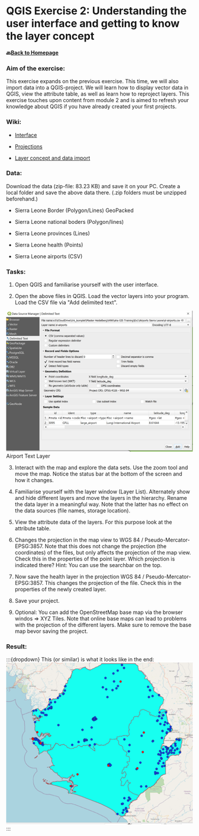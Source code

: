 # QGIS Exercise 2: Understanding the user interface and getting to know the layer concept

__🔙[Back to Homepage](/content/intro.md)__

### Aim of the exercise:

This exercise expands on the previous exercise. This time, we will also import data into a QGIS-project.
We will learn how to display vector data in QGIS, view the attribute table, as well as learn how to reproject layers.
This exercise touches upon content from module 2 and is aimed to refresh your knowledge about QGIS if you have already created your first projects. 

### Wiki:

- [Interface](https://github.com/QGIS_Training/gis-training-resource-center/Wiki/en_qgis_interface_wiki.md)

- [Projections](https://github.com/QGIS_Training/gis-training-resource-center/Wiki/en_qgis_projections_wiki.md)

- [Layer concept and data import](https://github.com/QGIS_Training/gis-training-resource-center/Wiki/en_qgis_layer_concept_wiki.md)


### Data:

Download the data (zip-file: 83.23 KB) and save it on your PC. Create a local folder and save the above data there. (.zip folders must be unzipped beforehand.)

- Sierra Leone Border (Polygon/Lines) GeoPacked

- Sierra Leone national boders (Polygon/lines)

- Sierra Leone provinces (Lines)

- Sierra Leone health (Points)
- Sierra Leone airports (CSV)

### Tasks:

1. Open QGIS and familiarise yourself with the user interface. 

2. Open the above files in QGIS. Load the vector layers into your program. Load the CSV file via "Add delimited text".

![QGIS_User_Interface](/fig/en_airports_text_layer.png)
Airport Text Layer 

3. Interact with the map and explore the data sets. Use the zoom tool and move the map. Notice the status bar at the bottom of the screen and how it changes.

4. Familiarise yourself with the layer window (Layer List). Alternately show and hide different layers and move the layers in the hierarchy. Rename the data layer in a meaningful way. Note that the latter has no effect on the data sources (file names, storage location).

5. View the attribute data of the layers. For this purpose look at the attribute table.

6. Changes the projection in the map view to WGS 84 / Pseudo-Mercator- EPSG:3857. Note that this does not change the projection (the coordinates) of the files, but only affects the projection of the map view.  Check this in the properties of the point layer. Which projection is indicated there? Hint: You can use the searchbar on the top.

7. Now save the health layer in the projection WGS 84 / Pseudo-Mercator- EPSG:3857. This changes the projection of the file. Check this in the properties of the newly created layer.

8. Save your project.

9. Optional: You can add the OpenStreetMap base map via the browser windos => XYZ Tiles. Note that online base maps can lead to problems with the projection of the different layers. Make sure to remove the base map bevor saving the project.

### Result: 

:::{dropdown} This (or similar) is what it looks like in the end:
![QGIS_User_Interface](/fig/en_eExercise_1_result.png)
:::


